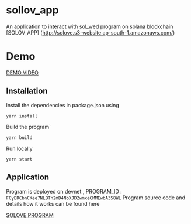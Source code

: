 # sollov_app
An application to interact with sol_wed program on solana blockchain 
[SOLOV_APP] (http://solove.s3-website.ap-south-1.amazonaws.com/)

# Demo
[DEMO VIDEO](https://www.youtube.com/watch?v=8HhKorBVYdM)

## Installation

Install the dependencies in package.json using 
```
yarn install
```
Build the program`
```
yarn build
```
Run locally
 ```
 yarn start
 ```

## Application
Program is deployed on devnet , PROGRAM_ID : `FCyBRCbnCKee7NLBTn2mD4NoXJD2wmxeCMMEwbA358WL`
Program source code and details how it works can be found here

[SOLOVE PROGRAM](https://github.com/keshrisohit/solwed_program)
